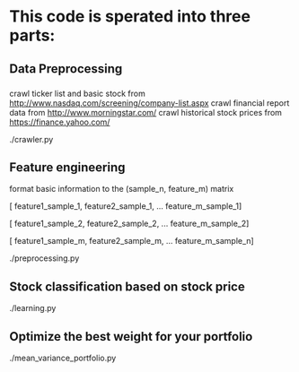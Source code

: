# This code is sperated into three parts:

## Data Preprocessing
### 
crawl ticker list and basic stock from http://www.nasdaq.com/screening/company-list.aspx
crawl financial report data from http://www.morningstar.com/
crawl historical stock prices from  https://finance.yahoo.com/


./crawler.py

## Feature engineering

format basic information to the (sample_n, feature_m) matrix

[ feature1_sample_1, feature2_sample_1, ... feature_m_sample_1]

[ feature1_sample_2, feature2_sample_2, ... feature_m_sample_2]

[ feature1_sample_m, feature2_sample_m, ... feature_m_sample_n]


./preprocessing.py

## Stock classification based on stock price

./learning.py
## Optimize the best weight for your portfolio

./mean_variance_portfolio.py
